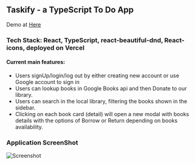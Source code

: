 ## Taskify - a TypeScript To Do App

Demo at <a href="https://taskify-two.vercel.app/"> Here </a>

### Tech Stack: React, TypeScript, react-beautiful-dnd, React-icons, deployed on Vercel

#### Current main features:

- Users signUp/login/log out by either creating new account or use Google account to sign in
- Users can lookup books in Google Books api and then Donate to our library.
- Users can search in the local library, filtering the books shown in the sidebar.
- Clicking on each book card (detail) will open a new modal with books details with the options of Borrow or Return depending on books availability.


### Application ScreenShot

![Screenshot](bookshelf_ss.png)
